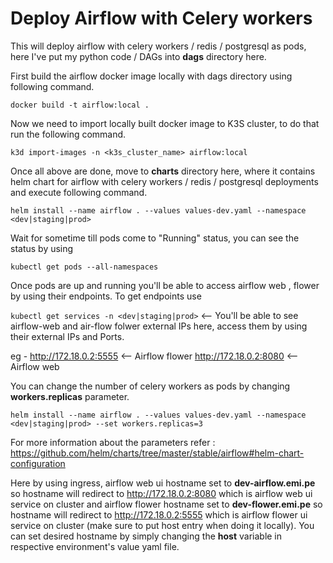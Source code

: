 # Deploy Airflow with Celery workers

This will deploy airflow with celery workers / redis / postgresql as pods, here I've put my python code / DAGs into **dags** directory here.

First build the airflow docker image locally with dags directory using following command.

`docker build -t airflow:local .` 

Now we need to import locally built docker image to K3S cluster, to do that run the following command.

`k3d import-images -n <k3s_cluster_name> airflow:local`

Once all above are done, move to **charts** directory here, where it contains helm chart for airflow with celery workers / redis / postgresql deployments and execute following command.

`helm install --name airflow . --values values-dev.yaml --namespace <dev|staging|prod>`

Wait for sometime till pods come to "Running" status, you can see the status by using

`kubectl get pods --all-namespaces`

Once pods are up and running you'll be able to access airflow web , flower by using their endpoints. To get endpoints use

`kubectl get services -n <dev|staging|prod>` <-- You'll be able to see airflow-web and air-flow folwer external IPs here, access them by using their external IPs and Ports.

eg - http://172.18.0.2:5555 <-- Airflow flower
     http://172.18.0.2:8080 <-- Airflow web

You can change the number of celery workers as pods by changing **workers.replicas** parameter.

`helm install --name airflow . --values values-dev.yaml --namespace <dev|staging|prod> --set workers.replicas=3`

For more information about the parameters refer : https://github.com/helm/charts/tree/master/stable/airflow#helm-chart-configuration

Here by using ingress, airflow web ui hostname set to **dev-airflow.emi.pe** so hostname will redirect to http://172.18.0.2:8080 which is airflow web ui service on cluster and airflow flower hostname set to **dev-flower.emi.pe** so hostname will redirect to http://172.18.0.2:5555 which is airflow flower ui service on cluster (make sure to put host entry when doing it locally). You can set desired hostname by simply changing the **host** variable in respective environment's value yaml file. 